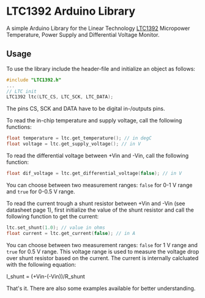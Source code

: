 # LTC1392 Arduino Library
A simple Arduino Library for the Linear Technology [LTC1392](http://www.analog.com/media/en/technical-documentation/data-sheets/1392f.pdf) Micropower Temperature, Power Supply and Differential Voltage Monitor.

## Usage
To use the library include the header-file and initialize an object as follows:
```c
#include "LTC1392.h"
...
// LTC init
LTC1392 ltc(LTC_CS, LTC_SCK, LTC_DATA);
```
The pins CS, SCK and DATA have to be digital in-/outputs pins.

To read the in-chip temperature and supply voltage, call the following functions:
```c
float temperature = ltc.get_temperature(); // in degC
float voltage = ltc.get_supply_voltage(); // in V
```

To read the differential voltage between +Vin and -Vin, call the following function:
```c
float dif_voltage = ltc.get_differential_voltage(false); // in V
```
You can choose between two measurement ranges: `false` for 0-1 V range and `true` for 0-0.5 V range.

To read the current trough a shunt resistor between +Vin and -Vin (see datasheet page 1), first initialize the value of the shunt resistor and call the following function to get the current:

```c
ltc.set_shunt(1.0); // value in ohms
float current = ltc.get_current(false); // in A
```
You can choose between two measurement ranges: `false` for 1 V range and `true` for 0.5 V range. This voltage range is used to measure the voltage drop over shunt resistor based on the current. The current is internally calcluated with the following equation:

I_shunt = (+Vin-(-Vin))/R_shunt

That's it. There are also some examples available for better understanding.

